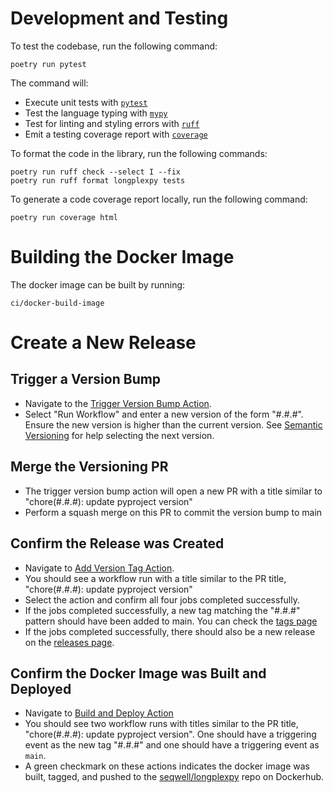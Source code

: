 # Development and Testing

To test the codebase, run the following command:

```console
poetry run pytest
```

The command will:

- Execute unit tests with [`pytest`](https://docs.pytest.org/)
- Test the language typing with [`mypy`](https://mypy-lang.org/)
- Test for linting and styling errors with [`ruff`](https://docs.astral.sh/ruff/)
- Emit a testing coverage report with [`coverage`](https://coverage.readthedocs.io/)

To format the code in the library, run the following commands:

```console
poetry run ruff check --select I --fix
poetry run ruff format longplexpy tests
```

To generate a code coverage report locally, run the following command:

```console
poetry run coverage html
```

# Building the Docker Image

The docker image can be built by running:

```console
ci/docker-build-image
```

# Create a New Release

## Trigger a Version Bump

- Navigate to the [Trigger Version Bump Action](https://github.com/seqwell/longplexpy/actions/workflows/trigger_version_bump.yml).
- Select "Run Workflow" and enter a new version of the form "#.#.#".
Ensure the new version is higher than the current version.
See [Semantic Versioning](https://semver.org/) for help selecting the next version.

## Merge the Versioning PR

- The trigger version bump action will open a new PR with a title similar to "chore(#.#.#): update pyproject version"
- Perform a squash merge on this PR to commit the version bump to main

## Confirm the Release was Created
- Navigate to [Add Version Tag Action](https://github.com/seqwell/longplexpy/actions/workflows/tag_and_release.yml).
- You should see a workflow run with a title similar to the PR title, "chore(#.#.#): update pyproject version"
- Select the action and confirm all four jobs completed successfully.
- If the jobs completed successfully, a new tag matching the "#.#.#" pattern should have been added to main.
You can check the [tags page](https://github.com/seqwell/longplexpy/tags)
- If the jobs completed successfully, there should also be a new release on the [releases page](https://github.com/seqwell/longplexpy/releases).


## Confirm the Docker Image was Built and Deployed
- Navigate to [Build and Deploy Action](https://github.com/seqwell/longplexpy/actions/workflows/build_and_deploy.yml)
- You should see two workflow runs with titles similar to the PR title, "chore(#.#.#): update pyproject version".
One should have a triggering event as the new tag "#.#.#" and one should have a triggering event as `main`.
- A green checkmark on these actions indicates the docker image was built, tagged, and pushed to the [seqwell/longplexpy](https://registry.hub.docker.com/r/seqwell/longplexpy) repo on Dockerhub.

